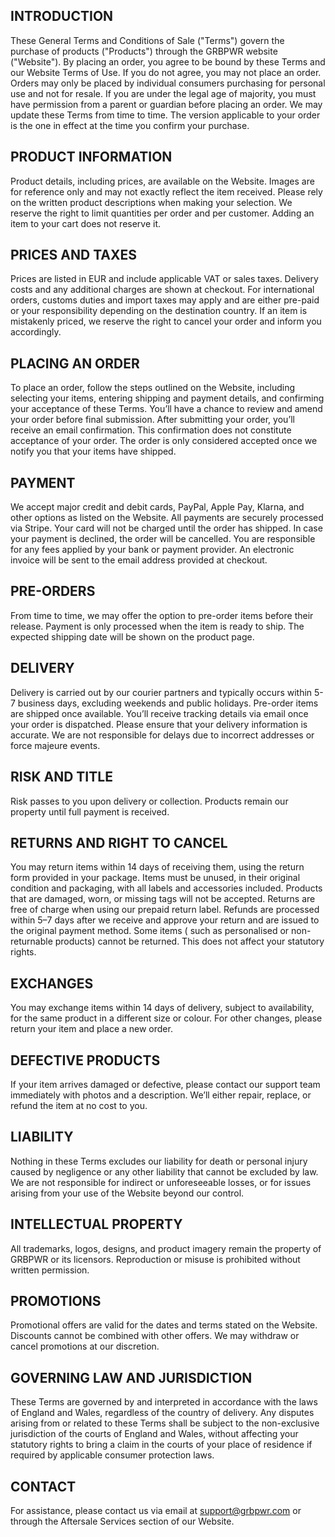 ## INTRODUCTION

These General Terms and Conditions of Sale ("Terms") govern the purchase of products ("Products") through the GRBPWR website ("Website"). By placing an order, you agree to be bound by these Terms and our Website Terms of Use. If you do not agree, you may not place an order.
Orders may only be placed by individual consumers purchasing for personal use and not for resale. If you are under the legal age of majority, you must have permission from a parent or guardian before placing an order.
We may update these Terms from time to time. The version applicable to your order is the one in effect at the time you confirm your purchase.

## PRODUCT INFORMATION

Product details, including prices, are available on the Website. Images are for reference only and may not exactly reflect the item received. Please rely on the written product descriptions when making your selection.
We reserve the right to limit quantities per order and per customer. Adding an item to your cart does not reserve it.

## PRICES AND TAXES

Prices are listed in EUR and include applicable VAT or sales taxes. Delivery costs and any additional charges are shown at checkout. For international orders, customs duties and import taxes may apply and are either pre-paid or your responsibility depending on the destination country.
If an item is mistakenly priced, we reserve the right to cancel your order and inform you accordingly.

## PLACING AN ORDER

To place an order, follow the steps outlined on the Website, including selecting your items, entering shipping and payment details, and confirming your acceptance of these Terms. You’ll have a chance to review and amend your order before final submission.
After submitting your order, you’ll receive an email confirmation. This confirmation does not constitute acceptance of your order. The order is only considered accepted once we notify you that your items have shipped.

## PAYMENT

We accept major credit and debit cards, PayPal, Apple Pay, Klarna, and other options as listed on the Website. All payments are securely processed via Stripe. Your card will not be charged until the order has shipped.
In case your payment is declined, the order will be cancelled. You are responsible for any fees applied by your bank or payment provider.
An electronic invoice will be sent to the email address provided at checkout.

## PRE-ORDERS

From time to time, we may offer the option to pre-order items before their release. Payment is only processed when the item is ready to ship. The expected shipping date will be shown on the product page.

## DELIVERY

Delivery is carried out by our courier partners and typically occurs within 5-7 business days, excluding weekends and public holidays. Pre-order items are shipped once available.
You’ll receive tracking details via email once your order is dispatched. Please ensure that your delivery information is accurate. We are not responsible for delays due to incorrect addresses or force majeure events.

## RISK AND TITLE

Risk passes to you upon delivery or collection. Products remain our property until full payment is received.

## RETURNS AND RIGHT TO CANCEL

You may return items within 14 days of receiving them, using the return form provided in your package. Items must be unused, in their original condition and packaging, with all labels and accessories included. Products that are damaged, worn, or missing tags will not be accepted.
Returns are free of charge when using our prepaid return label. Refunds are processed within 5–7 days after we receive and approve your return and are issued to the original payment method.
Some items ( such as personalised or non-returnable products) cannot be returned. This does not affect your statutory rights.

## EXCHANGES

You may exchange items within 14 days of delivery, subject to availability, for the same product in a different size or colour. For other changes, please return your item and place a new order.

## DEFECTIVE PRODUCTS

If your item arrives damaged or defective, please contact our support team immediately with photos and a description. We’ll either repair, replace, or refund the item at no cost to you.

## LIABILITY

Nothing in these Terms excludes our liability for death or personal injury caused by negligence or any other liability that cannot be excluded by law.
We are not responsible for indirect or unforeseeable losses, or for issues arising from your use of the Website beyond our control.

## INTELLECTUAL PROPERTY

All trademarks, logos, designs, and product imagery remain the property of GRBPWR or its licensors. Reproduction or misuse is prohibited without written permission.

## PROMOTIONS

Promotional offers are valid for the dates and terms stated on the Website. Discounts cannot be combined with other offers. We may withdraw or cancel promotions at our discretion.

## GOVERNING LAW AND JURISDICTION

These Terms are governed by and interpreted in accordance with the laws of England and Wales, regardless of the country of delivery. Any disputes arising from or related to these Terms shall be subject to the non-exclusive jurisdiction of the courts of England and Wales, without affecting your statutory rights to bring a claim in the courts of your place of residence if required by applicable consumer protection laws.

## CONTACT

For assistance, please contact us via email at [support@grbpwr.com](mailto:support@grbpwr.com) or through the Aftersale Services section of our Website.
